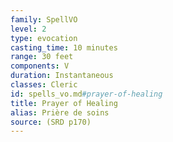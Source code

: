 ```yaml
---
family: SpellVO
level: 2
type: evocation
casting_time: 10 minutes
range: 30 feet
components: V
duration: Instantaneous
classes: Cleric
id: spells_vo.md#prayer-of-healing
title: Prayer of Healing
alias: Prière de soins
source: (SRD p170)
---
```



